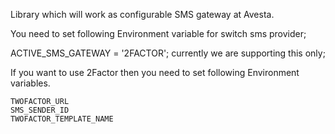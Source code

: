 Library which will work as configurable SMS gateway at Avesta.

You need to set following Environment variable for switch sms provider;

ACTIVE_SMS_GATEWAY = '2FACTOR'; currently we are supporting this only;


If you want to use 2Factor then you need to set  following Environment variables.

    TWOFACTOR_URL
    SMS_SENDER_ID
    TWOFACTOR_TEMPLATE_NAME
